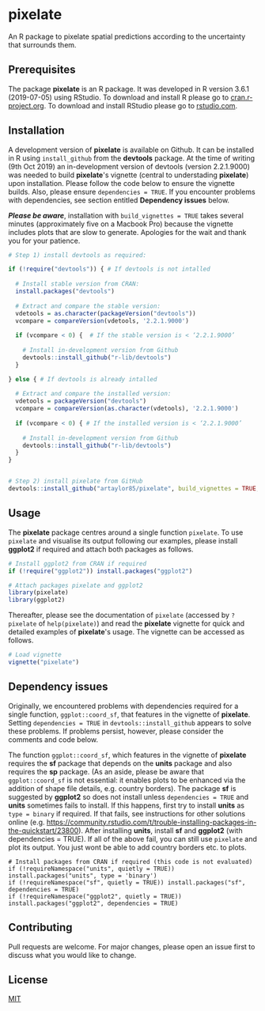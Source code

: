 # pixelate

An R package to pixelate spatial predictions according to the uncertainty that surrounds them.

<!--- e.g. ![ ](link-to-image) --->
<!--- I have not figured out how to export a single code chunck figure from the vignette
and load here since best practice dictates that vignettes should be built on installation;
see https://github.com/r-lib/devtools/issues/584. 
Perhaps we could add some static examples based not on pf. That way we can avoid the need to 
sync and thus avoid any conflict between images here in the manuscript / vugnette? 
---> 

## Prerequisites

The package **pixelate** is an R package. 
It was developed in R version 3.6.1 (2019-07-05) using RStudio. 
To download and install R please go to [cran.r-project.org](https://cran.r-project.org).
To download and install RStudio please go to [rstudio.com](https://rstudio.com/).

## Installation

A development version of **pixelate** is available on Github. 
It can be installed in R using `install_github` from the **devtools** package.
At the time of writing (9th Oct 2019) 
an in-development version of devtools (version 2.2.1.9000)
was needed to build **pixelate**'s vignette (central to understading **pixelate**)
upon installation. Please follow the code below to ensure the vignette builds. Also, 
please ensure `dependencies = TRUE`. If you encounter problems with dependencies, 
see section entitled **Dependency issues** below. 

_**Please be aware**_, installation with `build_vignettes = TRUE` takes several minutes 
(approximately five on a Macbook Pro) 
because the vignette includes plots that are slow to generate. Apologies for the 
wait and thank you for your patience. 

<!--- (We chose `build_vignettes = TRUE` over removing `inst/doc` from .gitignore following 
Hadley Wickham's advice; see https://github.com/r-lib/devtools/issues/584). --->

```r
# Step 1) install devtools as required: 

if (!require("devtools")) { # If devtools is not intalled
  
  # Install stable version from CRAN:  
  install.packages("devtools") 
  
  # Extract and compare the stable version: 
  vdetools = as.character(packageVersion("devtools"))
  vcompare = compareVersion(vdetools, '2.2.1.9000')
  
  if (vcompare < 0) {  # If the stable version is < ‘2.2.1.9000’
    
    # Install in-development version from Github
    devtools::install_github("r-lib/devtools") 
  }

} else { # If devtools is already intalled  
  
  # Extract and compare the installed version: 
  vdetools = packageVersion("devtools")
  vcompare = compareVersion(as.character(vdetools), '2.2.1.9000')
  
  if (vcompare < 0) { # If the installed version is < ‘2.2.1.9000’
    
    # Install in-development version from Github
    devtools::install_github("r-lib/devtools") 
  }
}


# Step 2) install pixelate from GitHub 
devtools::install_github("artaylor85/pixelate", build_vignettes = TRUE, dependencies = TRUE)
```

## Usage

The **pixelate** package centres around a single function `pixelate`.
To use `pixelate` and visualise its output following our examples, 
please install **ggplot2** if required and attach both packages as follows. 

```r
# Install ggplot2 from CRAN if required
if (!require("ggplot2")) install.packages("ggplot2") 

# Attach packages pixelate and ggplot2 
library(pixelate) 
library(ggplot2)
```

Thereafter, please see the documentation of `pixelate` (accessed by `?pixelate` of `help(pixelate)`) 
and read the **pixelate** vignette for quick and detailed examples of **pixelate**'s usage. 
The vignette can be accessed as follows. 

<!--- Avoid examples here s.t. user follows the vignette --->

```r
# Load vignette
vignette("pixelate")
```

## Dependency issues

Originally, we encountered problems with dependencies required for a
single function, `ggplot::coord_sf`, that features in the vignette of **pixelate**. 
Setting `dependencies = TRUE` in `devtools::install_github` appears to solve these problems. 
If problems persist, however, please consider the comments and code below. 

The function `ggplot::coord_sf`, which features in the vignette of **pixelate**
requires the **sf** package that depends on the **units** package and also 
requires the **sp** package. 
(As an aside, please be aware that `ggplot::coord_sf` is not essential: 
it enables plots to be enhanced via the addition of shape file details, 
e.g. country borders). 
The package **sf** is suggested by **ggplot2** so does not install unless 
`dependencies = TRUE` and **units** sometimes fails to install. 
If this happens, first try to install **units** as `type = binary` if required. 
If that fails, see instructions for other solutions online 
(e.g. https://community.rstudio.com/t/trouble-installing-packages-in-the-quickstart/23800). 
After installing **units**, install **sf** and **ggplot2** (with dependencies = TRUE). 
If all of the above fail, you can still use `pixelate` and plot its output. 
You just wont be able to add country borders etc. to plots.

```{r setup, eval = FALSE}
# Install packages from CRAN if required (this code is not evaluated)
if (!requireNamespace("units", quietly = TRUE)) install.packages("units", type = 'binary')
if (!requireNamespace("sf", quietly = TRUE)) install.packages("sf", dependencies = TRUE)
if (!requireNamespace("ggplot2", quietly = TRUE)) install.packages("ggplot2", dependencies = TRUE)
```

## Contributing
Pull requests are welcome. For major changes, please open an issue first to discuss what you would like to change.

<!--- Please make sure to update tests as appropriate. --->

## License
[MIT](https://choosealicense.com/licenses/mit/)



<!--- ## Acknowledgements 
Acknowledge everyone who helps test code (e.g. PM)
